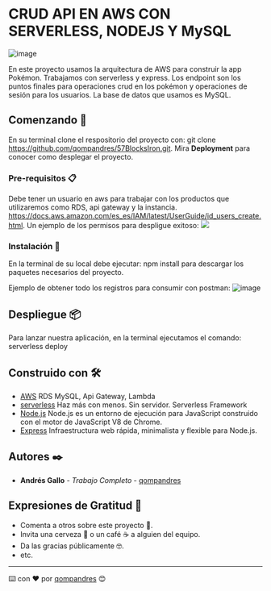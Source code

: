 # CRUD API EN AWS CON SERVERLESS, NODEJS Y MySQL 
![image](https://user-images.githubusercontent.com/26978674/142708594-e8eb1e02-ea9e-42b4-98f1-df3ea7e3a499.png)


En este proyecto usamos la arquitectura de AWS para construir la app Pokémon. Trabajamos con serverless y express. Los endpoint son los puntos finales para operaciones crud en los pokémon y operaciones de sesión para los usuarios. La base de datos que usamos es MySQL.

## Comenzando 🚀

En su terminal clone el respositorio del proyecto con: git clone https://github.com/qompandres/57BlocksIron.git.
Mira **Deployment** para conocer como desplegar el proyecto. 

### Pre-requisitos 📋

Debe tener un usuario en aws para trabajar con los productos que utilizaremos como RDS, api gateway y la instancia.
https://docs.aws.amazon.com/es_es/IAM/latest/UserGuide/id_users_create.html.
Un ejemplo de los permisos para despligue exitoso:
<img src="https://user-images.githubusercontent.com/26978674/132782460-62f861ac-7113-440e-81ba-83505485ed6e.png">


### Instalación 🔧

En la terminal de su local debe ejecutar: npm install para descargar los paquetes necesarios del proyecto.

Ejemplo de obtener todo los registros para consumir con postman:
![image](https://user-images.githubusercontent.com/26978674/142710166-6e57ce4c-730d-4dba-b967-f14a227294b7.png)


## Despliegue 📦
Para lanzar nuestra aplicación, en la terminal ejecutamos el comando:
serverless deploy

## Construido con 🛠️

* [AWS](https://aws.amazon.com/es/) RDS MySQL, Api Gateway, Lambda
* [serverless](https://www.serverless.com/) Haz más con menos. Sin servidor. Serverless Framework
* [Node.js](https://nodejs.org/es/) Node.js es un entorno de ejecución para JavaScript construido con el motor de JavaScript V8 de Chrome.
* [Express](https://expressjs.com/es/) Infraestructura web rápida, minimalista y flexible para Node.js.

## Autores ✒️

* **Andrés Gallo** - *Trabajo Completo* - [qompandres](https://github.com/qompandres/57BlocksIron.git) 


## Expresiones de Gratitud 🎁

* Comenta a otros sobre este proyecto 📢.
* Invita una cerveza 🍺 o un café ☕ a alguien del equipo. 
* Da las gracias públicamente 🤓.
* etc.

---
⌨️ con ❤️ por [qompandres](https://github.com/qompandres/57BlocksIron.git) 😊
